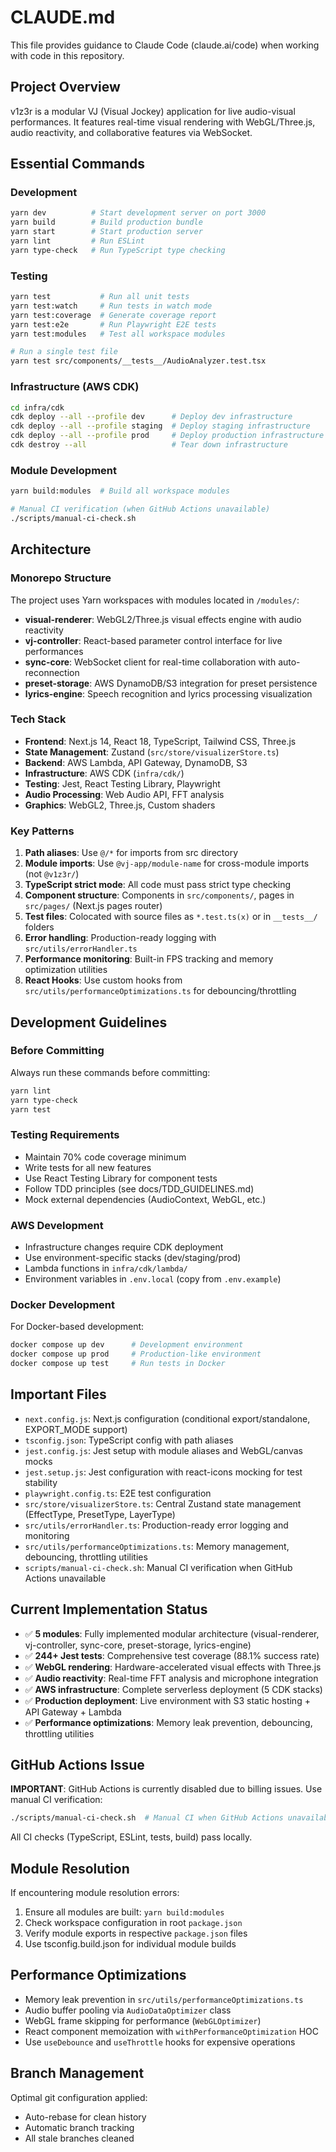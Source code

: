 # CLAUDE.md

This file provides guidance to Claude Code (claude.ai/code) when working with code in this repository.

## Project Overview
v1z3r is a modular VJ (Visual Jockey) application for live audio-visual performances. It features real-time visual rendering with WebGL/Three.js, audio reactivity, and collaborative features via WebSocket.

## Essential Commands

### Development
```bash
yarn dev          # Start development server on port 3000
yarn build        # Build production bundle
yarn start        # Start production server
yarn lint         # Run ESLint
yarn type-check   # Run TypeScript type checking
```

### Testing
```bash
yarn test           # Run all unit tests
yarn test:watch     # Run tests in watch mode
yarn test:coverage  # Generate coverage report
yarn test:e2e       # Run Playwright E2E tests
yarn test:modules   # Test all workspace modules

# Run a single test file
yarn test src/components/__tests__/AudioAnalyzer.test.tsx
```

### Infrastructure (AWS CDK)
```bash
cd infra/cdk
cdk deploy --all --profile dev      # Deploy dev infrastructure
cdk deploy --all --profile staging  # Deploy staging infrastructure
cdk deploy --all --profile prod     # Deploy production infrastructure
cdk destroy --all                   # Tear down infrastructure
```

### Module Development
```bash
yarn build:modules  # Build all workspace modules

# Manual CI verification (when GitHub Actions unavailable)
./scripts/manual-ci-check.sh
```

## Architecture

### Monorepo Structure
The project uses Yarn workspaces with modules located in `/modules/`:
- **visual-renderer**: WebGL2/Three.js visual effects engine with audio reactivity
- **vj-controller**: React-based parameter control interface for live performances
- **sync-core**: WebSocket client for real-time collaboration with auto-reconnection
- **preset-storage**: AWS DynamoDB/S3 integration for preset persistence
- **lyrics-engine**: Speech recognition and lyrics processing visualization

### Tech Stack
- **Frontend**: Next.js 14, React 18, TypeScript, Tailwind CSS, Three.js
- **State Management**: Zustand (`src/store/visualizerStore.ts`)
- **Backend**: AWS Lambda, API Gateway, DynamoDB, S3
- **Infrastructure**: AWS CDK (`infra/cdk/`)
- **Testing**: Jest, React Testing Library, Playwright
- **Audio Processing**: Web Audio API, FFT analysis
- **Graphics**: WebGL2, Three.js, Custom shaders

### Key Patterns
1. **Path aliases**: Use `@/*` for imports from src directory
2. **Module imports**: Use `@vj-app/module-name` for cross-module imports (not `@v1z3r/`)
3. **TypeScript strict mode**: All code must pass strict type checking
4. **Component structure**: Components in `src/components/`, pages in `src/pages/` (Next.js pages router)
5. **Test files**: Colocated with source files as `*.test.ts(x)` or in `__tests__/` folders
6. **Error handling**: Production-ready logging with `src/utils/errorHandler.ts`
7. **Performance monitoring**: Built-in FPS tracking and memory optimization utilities
8. **React Hooks**: Use custom hooks from `src/utils/performanceOptimizations.ts` for debouncing/throttling

## Development Guidelines

### Before Committing
Always run these commands before committing:
```bash
yarn lint
yarn type-check
yarn test
```

### Testing Requirements
- Maintain 70% code coverage minimum
- Write tests for all new features
- Use React Testing Library for component tests
- Follow TDD principles (see docs/TDD_GUIDELINES.md)
- Mock external dependencies (AudioContext, WebGL, etc.)

### AWS Development
- Infrastructure changes require CDK deployment
- Use environment-specific stacks (dev/staging/prod)
- Lambda functions in `infra/cdk/lambda/`
- Environment variables in `.env.local` (copy from `.env.example`)

### Docker Development
For Docker-based development:
```bash
docker compose up dev      # Development environment
docker compose up prod     # Production-like environment
docker compose up test     # Run tests in Docker
```

## Important Files
- `next.config.js`: Next.js configuration (conditional export/standalone, EXPORT_MODE support)
- `tsconfig.json`: TypeScript config with path aliases
- `jest.config.js`: Jest setup with module aliases and WebGL/canvas mocks
- `jest.setup.js`: Jest configuration with react-icons mocking for test stability
- `playwright.config.ts`: E2E test configuration
- `src/store/visualizerStore.ts`: Central Zustand state management (EffectType, PresetType, LayerType)
- `src/utils/errorHandler.ts`: Production-ready error logging and monitoring
- `src/utils/performanceOptimizations.ts`: Memory management, debouncing, throttling utilities
- `scripts/manual-ci-check.sh`: Manual CI verification when GitHub Actions unavailable

## Current Implementation Status
- ✅ **5 modules**: Fully implemented modular architecture (visual-renderer, vj-controller, sync-core, preset-storage, lyrics-engine)
- ✅ **244+ Jest tests**: Comprehensive test coverage (88.1% success rate)
- ✅ **WebGL rendering**: Hardware-accelerated visual effects with Three.js
- ✅ **Audio reactivity**: Real-time FFT analysis and microphone integration
- ✅ **AWS infrastructure**: Complete serverless deployment (5 CDK stacks)
- ✅ **Production deployment**: Live environment with S3 static hosting + API Gateway + Lambda
- ✅ **Performance optimizations**: Memory leak prevention, debouncing, throttling utilities

## GitHub Actions Issue
**IMPORTANT**: GitHub Actions is currently disabled due to billing issues. Use manual CI verification:
```bash
./scripts/manual-ci-check.sh  # Manual CI when GitHub Actions unavailable
```

All CI checks (TypeScript, ESLint, tests, build) pass locally.

## Module Resolution
If encountering module resolution errors:
1. Ensure all modules are built: `yarn build:modules`
2. Check workspace configuration in root `package.json`
3. Verify module exports in respective `package.json` files
4. Use tsconfig.build.json for individual module builds

## Performance Optimizations
- Memory leak prevention in `src/utils/performanceOptimizations.ts`
- Audio buffer pooling via `AudioDataOptimizer` class
- WebGL frame skipping for performance (`WebGLOptimizer`)
- React component memoization with `withPerformanceOptimization` HOC
- Use `useDebounce` and `useThrottle` hooks for expensive operations

## Branch Management
Optimal git configuration applied:
- Auto-rebase for clean history
- Automatic branch tracking
- All stale branches cleaned